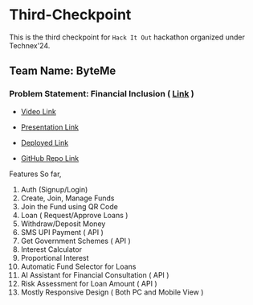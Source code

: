 # Third-Checkpoint

This is the third checkpoint for `Hack It Out` hackathon organized under Technex'24.

## Team Name: ByteMe
### Problem Statement: Financial Inclusion ( <a href="https://docs.google.com/document/d/1joNoltnkjIBKidUz1NsM6ohIdoK25E4uuWonSPasjK4/edit?usp=sharing">Link</a> )

- <a href="https://drive.google.com/file/d/1cE0dJJ8v8oGWnr0ho_WKgafp16Z4fuJB/view?usp=sharing" > Video Link </a>
- <a href="https://www.canva.com/design/DAF_qc8UccI/gsZlfE0dNNoRwt-mKofK6A/edit?utm_content=DAF_qc8UccI&utm_campaign=designshare&utm_medium=link2&utm_source=sharebutton">Presentation Link</a>

- <a href="https://samriddhiapp.vercel.app/">Deployed Link </a>
- <a href="https://github.com/whysosaket/Samriddhi">GitHub Repo Link</a>

Features So far,
1. Auth (Signup/Login)
2. Create, Join, Manage Funds
3. Join the Fund using QR Code
4. Loan ( Request/Approve Loans )
5. Withdraw/Deposit Money
6. SMS UPI Payment ( API )
7. Get Government Schemes ( API )
8. Interest Calculator
9. Proportional Interest
10. Automatic Fund Selector for Loans
11. AI Assistant for Financial Consultation ( API )
12. Risk Assessment for Loan Amount ( API )
13. Mostly Responsive Design ( Both PC and Mobile View )



